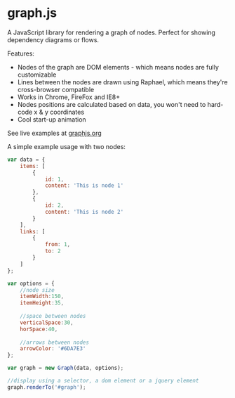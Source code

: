 graph.js
=======

A JavaScript library for rendering a graph of nodes. Perfect for showing dependency diagrams or flows.

Features:
- Nodes of the graph are DOM elements - which means nodes are fully customizable
- Lines between the nodes are drawn using Raphael, which means they're cross-browser compatible
- Works in Chrome, FireFox and IE8+
- Nodes positions are calculated based on data, you won't need to hard-code x & y coordinates
- Cool start-up animation

See live examples at <a href="graphjs.org">graphjs.org</a>

A simple example usage with two nodes:
`````javascript
var data = {
	items: [
		{
			id: 1,
			content: 'This is node 1'
		},
		{
			id: 2,
			content: 'This is node 2'
		}
	],
	links: [
		{
			from: 1,
			to: 2
		}
	]
};

var options = {
	//node size
	itemWidth:150,
	itemHeight:35,
	
	//space between nodes
	verticalSpace:30,
	horSpace:40,
	
	//arrows between nodes
	arrowColor: '#6DA7E3'
};

var graph = new Graph(data, options);

//display using a selector, a dom element or a jquery element
graph.renderTo('#graph'); 
`````
